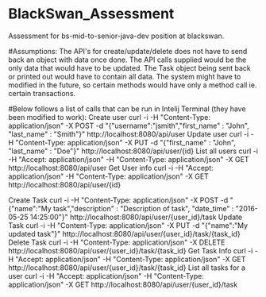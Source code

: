 # BlackSwan_Assessment
Assessment for bs-mid-to-senior-java-dev position at blackswan.

#Assumptions:
The API's for create/update/delete does not have to send back an object with data once done.
The API calls supplied would be the only data that would have to be updated.
The Task object being sent back or printed out would have to contain all data.
The system might have to modified in the future, so certain methods would have only a method call ie. certain transactions.

#Below follows a list of calls that can be run in Intelij Terminal (they have been modified to work):
Create user
curl -i -H "Content-Type: application/json" -X POST -d "{\"username\":\"jsmith\",\"first_name\" : \"John\", \"last_name\" : \"Smith\"}" http://localhost:8080/api/user
Update user
curl -i -H "Content-Type: application/json" -X PUT -d "{\"first_name\" : \"John\", \"last_name\" : \"Doe\"}" http://localhost:8080/api/user/{id}
List all users
curl -i -H "Accept: application/json" -H "Content-Type: application/json" -X GET http://localhost:8080/api/user
Get User info
curl -i -H "Accept: application/json" -H "Content-Type: application/json" -X GET http://localhost:8080/api/user/{id}

Create Task
curl -i -H "Content-Type: application/json" -X POST -d "{\"name\":\"My task\",\"description\" : \"Description of task\", \"date_time\" : \"2016-05-25 14:25:00\"}" http://localhost:8080/api/user/{user_id}/task
Update Task
curl -i -H "Content-Type: application/json" -X PUT -d "{\"name\":\"My updated task\"}" http://localhost:8080/api/user/{user_id}/task/{task_id}
Delete Task
curl -i -H "Content-Type: application/json" -X DELETE http://localhost:8080/api/user/{user_id}/task/{task_id}
Get Task Info
curl -i -H "Accept: application/json" -H "Content-Type: application/json" -X GET http://localhost:8080/api/user/{user_id}/task/{task_id}
List all tasks for a user
curl -i -H "Accept: application/json" -H "Content-Type: application/json" -X GET http://localhost:8080/api/user/{user_id}/task
